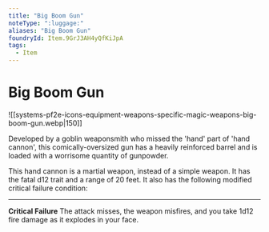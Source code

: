 ```yaml
---
title: "Big Boom Gun"
noteType: ":luggage:"
aliases: "Big Boom Gun"
foundryId: Item.9GrJ3AH4yQfKiJpA
tags:
  - Item
---
```


# Big Boom Gun
![[systems-pf2e-icons-equipment-weapons-specific-magic-weapons-big-boom-gun.webp|150]]

Developed by a goblin weaponsmith who missed the 'hand' part of 'hand cannon', this comically-oversized gun has a heavily reinforced barrel and is loaded with a worrisome quantity of gunpowder.

This hand cannon is a martial weapon, instead of a simple weapon. It has the fatal d12 trait and a range of 20 feet. It also has the following modified critical failure condition:

* * *

**Critical Failure** The attack misses, the weapon misfires, and you take 1d12 fire damage as it explodes in your face.
